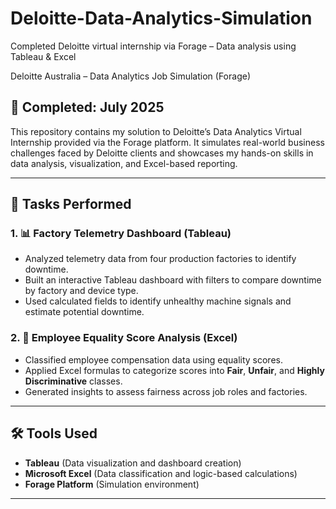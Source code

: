 # Deloitte-Data-Analytics-Simulation
Completed Deloitte virtual internship via Forage – Data analysis using Tableau &amp; Excel


Deloitte Australia – Data Analytics Job Simulation (Forage)

## 📅 Completed: July 2025

This repository contains my solution to Deloitte’s Data Analytics Virtual Internship provided via the Forage platform. It simulates real-world business challenges faced by Deloitte clients and showcases my hands-on skills in data analysis, visualization, and Excel-based reporting.

---

## 🔧 Tasks Performed

### 1. 📊 Factory Telemetry Dashboard (Tableau)
- Analyzed telemetry data from four production factories to identify downtime.
- Built an interactive Tableau dashboard with filters to compare downtime by factory and device type.
- Used calculated fields to identify unhealthy machine signals and estimate potential downtime.

### 2. 🧮 Employee Equality Score Analysis (Excel)
- Classified employee compensation data using equality scores.
- Applied Excel formulas to categorize scores into **Fair**, **Unfair**, and **Highly Discriminative** classes.
- Generated insights to assess fairness across job roles and factories.

---

## 🛠 Tools Used
- **Tableau** (Data visualization and dashboard creation)
- **Microsoft Excel** (Data classification and logic-based calculations)
- **Forage Platform** (Simulation environment)

---

